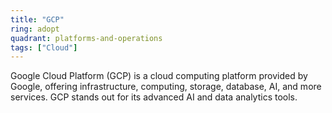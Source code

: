 ```yaml
---
title: "GCP"
ring: adopt
quadrant: platforms-and-operations
tags: ["Cloud"]
---
```


Google Cloud Platform (GCP) is a cloud computing platform provided by Google, offering infrastructure, computing, storage, database, AI, and more services. GCP stands out for its advanced AI and data analytics tools.
